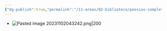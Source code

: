 ```yaml
---
{"dg-publish":true,"permalink":"/11-areas/02-biblioteca/poesias-completas-jose-maria-eguren/","noteIcon":""}
---
```


- ![Pasted image 20231102043242.png|200](/img/user/10%20Entrada%20%F0%9F%9B%92/%F0%9F%92%BE%20Adjuntos/Pasted%20image%2020231102043242.png)